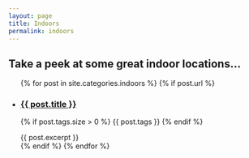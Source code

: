 ```yaml
---
layout: page
title: Indoors
permalink: indoors
---
```



## Take a peek at some great indoor locations...


<ul class="post-list">
  {% for post in site.categories.indoors %}
    {% if post.url %}
    	<li>
        	<h3><a href="{{ post.url }}">{{ post.title }}</a></h3>
       	<p>
          {% if post.tags.size > 0 %}
            {{ post.tags }}
          {% endif %}
        </p>
    			{{ post.excerpt }}
    	</li>
    {% endif %}
  {% endfor %}
</ul>

